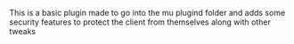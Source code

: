 This is a basic plugin made to go into the mu plugind folder and adds some security features to protect the client from themselves along with other tweaks
